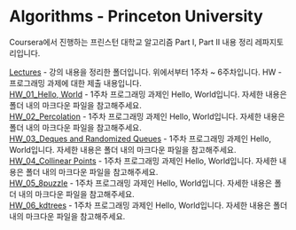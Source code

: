 # Algorithms - Princeton University  
Coursera에서 진행하는 프린스턴 대학교 알고리즘 Part I, Part II 내용 정리 레파지토리입니다.  

[Lectures](https://github.com/jsk0910/Coursera/tree/main/Algorithms-Princeton%20Univ/Part%20I/Lectures, "Lectures") - 강의 내용을 정리한 폴더입니다. 위에서부터 1주차 ~ 6주차입니다.
HW - 프로그래밍 과제에 대한 제출 내용입니다.  
[HW_01_Hello, World](https://github.com/jsk0910/Coursera/tree/main/Algorithms-Princeton%20Univ/Part%20I/HW_01_Hello%2C%20World) - 1주차 프로그래밍 과제인 Hello, World입니다. 자세한 내용은 폴더 내의 마크다운 파일을 참고해주세요.  
[HW_02_Percolation](https://github.com/jsk0910/Coursera/tree/main/Algorithms-Princeton%20Univ/Part%20I/HW_02_Percolation) - 1주차 프로그래밍 과제인 Hello, World입니다. 자세한 내용은 폴더 내의 마크다운 파일을 참고해주세요.  
[HW_03_Deques and Randomized Queues](https://github.com/jsk0910/Coursera/tree/main/Algorithms-Princeton%20Univ/Part%20I/HW_01_Hello%2C%20World) - 1주차 프로그래밍 과제인 Hello, World입니다. 자세한 내용은 폴더 내의 마크다운 파일을 참고해주세요.  
[HW_04_Collinear Points](https://github.com/jsk0910/Coursera/tree/main/Algorithms-Princeton%20Univ/Part%20I/HW_01_Hello%2C%20World) - 1주차 프로그래밍 과제인 Hello, World입니다. 자세한 내용은 폴더 내의 마크다운 파일을 참고해주세요.  
[HW_05_8puzzle](https://github.com/jsk0910/Coursera/tree/main/Algorithms-Princeton%20Univ/Part%20I/HW_01_Hello%2C%20World) - 1주차 프로그래밍 과제인 Hello, World입니다. 자세한 내용은 폴더 내의 마크다운 파일을 참고해주세요.  
[HW_06_kdtrees](https://github.com/jsk0910/Coursera/tree/main/Algorithms-Princeton%20Univ/Part%20I/HW_01_Hello%2C%20World) - 1주차 프로그래밍 과제인 Hello, World입니다. 자세한 내용은 폴더 내의 마크다운 파일을 참고해주세요.  
